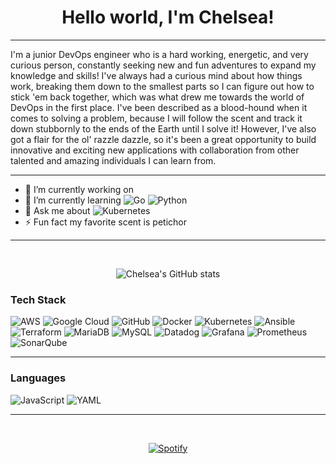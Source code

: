 

<!--
## Hi there 👋 

**Chelz1990/Chelz1990** is a ✨ _special_ ✨ repository because its `README.md` (this file) appears on your GitHub profile.

Here are some ideas to get you started:

- 🔭 I’m currently working on ...
- 🌱 I’m currently learning ...
- 👯 I’m looking to collaborate on ...
- 🤔 I’m looking for help with ...
- 💬 Ask me about ...
- 📫 How to reach me: ...
- 😄 Pronouns: ...
- ⚡ Fun fact: ...

- 📫 **How to reach me:** <a href="chelzwoods90@gmail.com">Email</a> | <a href="www.linkedin.com/in/chelzwoods90">LinkedIn</a> | <a href="https://dev.to/chelz1990"> Dev.to</a>
-->

<h1 align="center">Hello world, I'm Chelsea!</h1>

---

I'm a junior DevOps engineer who is a hard working, energetic, and very curious person, constantly seeking new and fun adventures to expand my knowledge and skills! I've always had a curious mind about how things work, breaking them down to the smallest parts so I can figure out how to stick 'em back together, which was what drew me towards the world of DevOps in the first place. I've been described as a blood-hound when it comes to solving a problem, because I will follow the scent and track it down stubbornly to the ends of the Earth until I solve it! However, I've also got a flair for the ol' razzle dazzle, so it's been a great opportunity to build innovative and exciting new applications with collaboration from other talented and amazing individuals I can learn from.

---

- 🔭 I’m currently working on
- 🌱 I’m currently learning ![Go](https://img.shields.io/badge/go-%2300ADD8.svg?style=for-the-badge&logo=go&logoColor=white) ![Python](https://img.shields.io/badge/python-3670A0?style=for-the-badge&logo=python&logoColor=ffdd54)
- 💬 Ask me about ![Kubernetes](https://img.shields.io/badge/kubernetes-%23326ce5.svg?style=for-the-badge&logo=kubernetes&logoColor=white) 
- ⚡ Fun fact my favorite scent is petichor

---
&nbsp;<div align="center">
![Chelsea's GitHub stats](https://github-readme-stats.vercel.app/api?username=chelz1990&show_icons=true&theme=dracula)
</div>

<h3>Tech Stack</h3>

![AWS](https://img.shields.io/badge/AWS-%23FF9900.svg?style=for-the-badge&logo=amazon-aws&logoColor=white) ![Google Cloud](https://img.shields.io/badge/GoogleCloud-%234285F4.svg?style=for-the-badge&logo=google-cloud&logoColor=white) ![GitHub](https://img.shields.io/badge/github-%23121011.svg?style=for-the-badge&logo=github&logoColor=white) ![Docker](https://img.shields.io/badge/docker-%230db7ed.svg?style=for-the-badge&logo=docker&logoColor=white) ![Kubernetes](https://img.shields.io/badge/kubernetes-%23326ce5.svg?style=for-the-badge&logo=kubernetes&logoColor=white) ![Ansible](https://img.shields.io/badge/ansible-%231A1918.svg?style=for-the-badge&logo=ansible&logoColor=white) ![Terraform](https://img.shields.io/badge/terraform-%235835CC.svg?style=for-the-badge&logo=terraform&logoColor=white) ![MariaDB](https://img.shields.io/badge/MariaDB-003545?style=for-the-badge&logo=mariadb&logoColor=white) ![MySQL](https://img.shields.io/badge/mysql-4479A1.svg?style=for-the-badge&logo=mysql&logoColor=white) ![Datadog](https://img.shields.io/badge/datadog-%23632CA6.svg?style=for-the-badge&logo=datadog&logoColor=white) ![Grafana](https://img.shields.io/badge/grafana-%23F46800.svg?style=for-the-badge&logo=grafana&logoColor=white) ![Prometheus](https://img.shields.io/badge/Prometheus-E6522C?style=for-the-badge&logo=Prometheus&logoColor=white) ![SonarQube](https://img.shields.io/badge/SonarQube-black?style=for-the-badge&logo=sonarqube&logoColor=4E9BCD)  

---
<h3>Languages</h3>

![JavaScript](https://img.shields.io/badge/javascript-%23323330.svg?style=for-the-badge&logo=javascript&logoColor=%23F7DF1E) ![YAML](https://img.shields.io/badge/yaml-%23ffffff.svg?style=for-the-badge&logo=yaml&logoColor=151515)

---

&nbsp;<div align="center">
  [![Spotify](https://novatorem.vercel.app/api/spotify?background_color=0d1117&border_color=ffffff)](https://open.spotify.com/user/1230925756)
</div>
